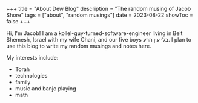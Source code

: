 +++
title = "About Dew Blog"
description = "The random musing of Jacob Shore"
tags = ["about", "random musings"]
date = 2023-08-22
showToc = false
+++

Hi, I'm Jacob! I am a kollel-guy-turned-software-engineer living in Beit Shemesh, Israel with my wife Chani, and our five boys בלי עין הרע. I plan to use this blog to write my random musings and notes here.

My interests include:

- Torah
- technologies
- family
- music and banjo playing
- math
